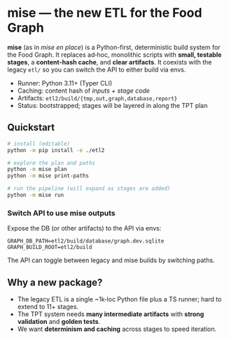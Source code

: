 # mise — the new ETL for the Food Graph

**mise** (as in *mise en place*) is a Python-first, deterministic build system for the Food Graph.
It replaces ad‑hoc, monolithic scripts with **small, testable stages**, a **content‑hash cache**, and **clear artifacts**.
It coexists with the legacy `etl/` so you can switch the API to either build via envs.

- Runner: Python 3.11+ (Typer CLI)
- Caching: content hash of *inputs + stage code*
- Artifacts: `etl2/build/{tmp,out,graph,database,report}`
- Status: bootstrapped; stages will be layered in along the TPT plan

## Quickstart

```bash
# install (editable)
python -m pip install -e ./etl2

# explore the plan and paths
python -m mise plan
python -m mise print-paths

# run the pipeline (will expand as stages are added)
python -m mise run
```

### Switch API to use mise outputs

Expose the DB (or other artifacts) to the API via envs:

```
GRAPH_DB_PATH=etl2/build/database/graph.dev.sqlite
GRAPH_BUILD_ROOT=etl2/build
```

The API can toggle between legacy and mise builds by switching paths.

## Why a new package?

- The legacy ETL is a single ~1k‑loc Python file plus a TS runner; hard to extend to 11+ stages.
- The TPT system needs **many intermediate artifacts** with **strong validation** and **golden tests**.
- We want **determinism and caching** across stages to speed iteration.
